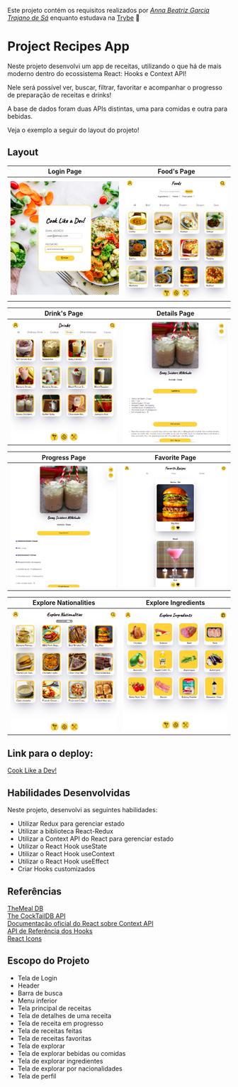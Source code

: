 Este projeto contém os requisitos realizados por _[Anna Beatriz Garcia Trajano de Sá](www.linkedin.com/in/anna-beatriz-trajano-de-sá)_ enquanto estudava na [Trybe](https://www.betrybe.com/) :rocket:

# Project Recipes App

Neste projeto desenvolvi um app de receitas, utilizando o que há de mais moderno dentro do ecossistema React: Hooks e Context API!

Nele será possível ver, buscar, filtrar, favoritar e acompanhar o progresso de preparação de receitas e drinks!

A base de dados foram duas APIs distintas, uma para comidas e outra para bebidas.

Veja o exemplo a seguir do layout do projeto!

## Layout

Login Page            |  Food's Page    
:-------------------------:|:-------------------------:
![Screeshot](./img/login_1.png)  |  ![Screenshot](./img/food-principal.png)

Drink's Page           |  Details Page
:-------------------------:|:-------------------------:
![Screeshot](./img/drink-principle.png)  |  ![Screenshot](./img/drink-detail.png)

Progress Page           |  Favorite Page
:-------------------------:|:-------------------------:
![Screeshot](./img/page-progrees.png)  |  ![Screenshot](./img/favorite-page.png)

Explore Nationalities          |  Explore Ingredients
:-------------------------:|:-------------------------:
![Screeshot](./img/explore-nationa.png)  |  ![Screenshot](./img/explore-ingredientes.png)

 ## Link para o deploy:
 
 [Cook Like a Dev!](https://project-recipes-app-alpha.vercel.app/)<br>

## Habilidades Desenvolvidas

Neste projeto, desenvolvi as seguintes habilidades:

 - Utilizar Redux para gerenciar estado
 - Utilizar a biblioteca React-Redux
 - Utilizar a Context API do React para gerenciar estado
 - Utilizar o React Hook useState
 - Utilizar o React Hook useContext
 - Utilizar o React Hook useEffect
 - Criar Hooks customizados
 
 ## Referências
 [TheMeal DB ](https://www.themealdb.com/api.php)<br>
 [The CockTailDB API ](https://www.thecocktaildb.com/api.php)<br>
 [Documentação oficial do React sobre Context API](https://reactjs.org/docs/context.html)<br>
 [API de Referência dos Hooks](https://pt-br.reactjs.org/docs/hooks-reference.html)<br>
 [React Icons](https://react-icons.github.io/react-icons/)<br>


## Escopo do Projeto

 - Tela de Login
 - Header
 - Barra de busca
 - Menu inferior
 - Tela principal de receitas
 - Tela de detalhes de uma receita
 - Tela de receita em progresso
 - Tela de receitas feitas
 - Tela de receitas favoritas
 - Tela de explorar
 - Tela de explorar bebidas ou comidas
 - Tela de explorar ingredientes
 - Tela de explorar por nacionalidades
 - Tela de perfil

